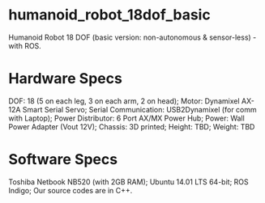 humanoid_robot_18dof_basic
===
Humanoid Robot 18 DOF (basic version: non-autonomous &amp; sensor-less) - with ROS.

Hardware Specs
===
DOF: 18 (5 on each leg, 3 on each arm, 2 on head); 
Motor: Dynamixel AX-12A Smart Serial Servo; 
Serial Communication: USB2Dynamixel (for comm with Laptop); 
Power Distributor: 6 Port AX/MX Power Hub; 
Power: Wall Power Adapter (Vout 12V); 
Chassis: 3D printed; 
Height: TBD; 
Weight: TBD

Software Specs
===
Toshiba Netbook NB520 (with 2GB RAM); 
Ubuntu 14.01 LTS 64-bit; 
ROS Indigo; 
Our source codes are in C++.
